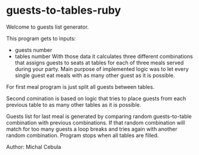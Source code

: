 # guests-to-tables-ruby

Welcome to guests list generator.

This program gets to inputs:
 - guests number
 - tables number
 With those data it calculates three different combinations that assigns guests to seats at tables for each of three meals served during your party. Main purpose of implemented logic was to let every single guest eat meals with as many other guest as it is possible.

 For first meal program is just split all guests between tables.

 Second comination is based on logic that tries to place guests from each previous table to as many other tables as it is possible.

 Guests list for last meal is generated by comparing random guests-to-table combination with previous combinations. If that random combination will match for too many guests a loop breaks and tries again with another random combination. Program stops when all tables are filled.

Author: Michal Cebula
